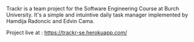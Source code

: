 Trackr is a team project for the Software Engineering Course at Burch
University. 
It's a simple and intuintive daily task manager implemented by Hamdija
Radoncic and Edvin Cama.

Project live at : https://trackr-se.herokuapp.com/
